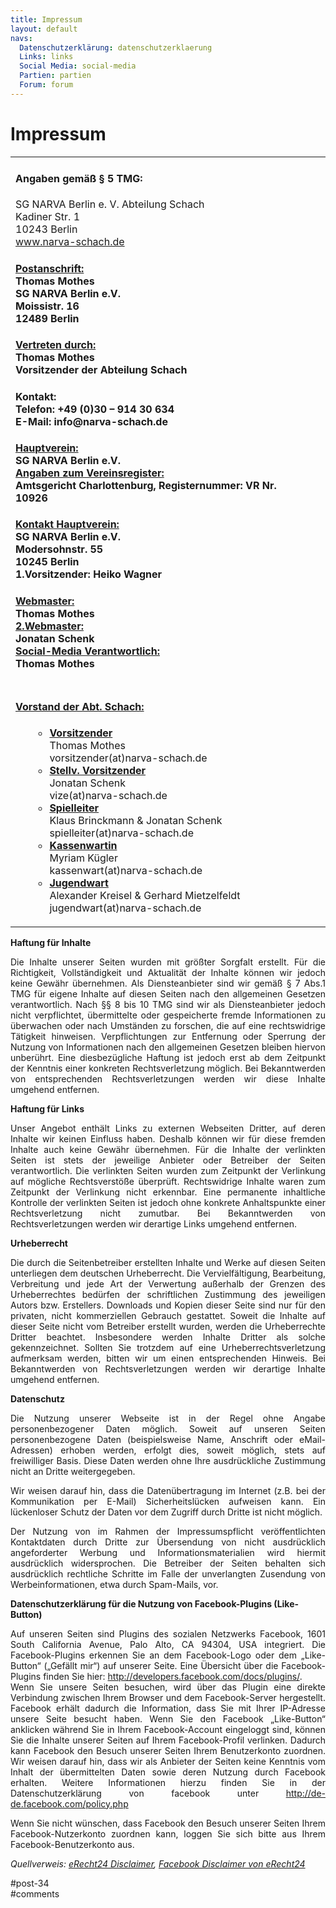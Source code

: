 ```yaml
---
title: Impressum 
layout: default
navs:
  Datenschutzerklärung: datenschutzerklaerung
  Links: links
  Social Media: social-media
  Partien: partien
  Forum: forum
---
```

<div class="post-34 page type-page status-publish hentry" id="post-34">
<h1 class="entry-title">Impressum</h1>
<div class="entry-content">
<table align="center" width="87%">
<tbody>
<tr>
<td align="left">
<h4>Angaben gemäß § 5 TMG:</h4>
<p>SG NARVA Berlin e. V. Abteilung Schach<br/>
Kadiner Str. 1<br/>
10243 Berlin<br/>
<a href="http://www.narva-schach.de">www.narva-schach.de</a></p>
<h4><u>Postanschrift:</u><br/>
Thomas Mothes<br/>
SG NARVA Berlin e.V.<br/>
Moissistr. 16<br/>
12489 Berlin</h4>
<h4><u>Vertreten durch:</u><br/>
Thomas Mothes<br/>
Vorsitzender der Abteilung Schach</h4>
<h4>Kontakt:<br/>
Telefon: +49 (0)30 – 914 30 634<br/>
E-Mail: info@narva-schach.de</h4>
<h4><u>Hauptverein:</u><br/>
SG NARVA Berlin e.V.<br/>
<u class="contentunderlined">Angaben zum Vereinsregister:</u><br/>
Amtsgericht Charlottenburg, Registernummer: VR Nr. 10926</h4>
<h4><span style="text-decoration: underline;">Kontakt Hauptverein:</span><br/>
SG NARVA Berlin e.V.<br/>
Modersohnstr. 55<br/>
10245 Berlin<br/>
1.Vorsitzender: Heiko Wagner</h4>
<h4><u>Webmaster:</u><br/>
Thomas Mothes<br/>
<u>2.Webmaster:</u><br/>
Jonatan Schenk<br/>
<u>Social-Media Verantwortlich:</u><br/>
Thomas Mothes</h4>
</td>
<td align="center"></td>
</tr>
<tr>
<td>
<h4><u>Vorstand der Abt. Schach:</u></h4>
<ul>
<li style="list-style-type: none;">
<ul>
<li><u><b>Vorsitzender</b></u><br/>
Thomas Mothes<br/>
vorsitzender(at)narva-schach.de</li>
<li><u><b>Stellv. Vorsitzender</b></u><br/>
Jonatan Schenk<br/>
vize(at)narva-schach.de</li>
<li><u><b>Spielleiter</b></u><br/>
Klaus Brinckmann &amp; Jonatan Schenk<br/>
spielleiter(at)narva-schach.de</li>
<li><u><b>Kassenwartin</b></u><br/>
Myriam Kügler<br/>
kassenwart(at)narva-schach.de</li>
<li><u><b>Jugendwart</b></u><br/>
Alexander Kreisel &amp; Gerhard Mietzelfeldt<br/>
jugendwart(at)narva-schach.de</li>
</ul>
</li>
</ul>
</td>
</tr>
</tbody>
</table>
<p><strong>Haftung für Inhalte</strong></p>
<p align="justify">Die Inhalte unserer Seiten wurden mit größter Sorgfalt erstellt. Für die Richtigkeit, Vollständigkeit und Aktualität der Inhalte können wir jedoch keine Gewähr übernehmen. Als Diensteanbieter sind wir gemäß § 7 Abs.1 TMG für eigene Inhalte auf diesen Seiten nach den allgemeinen Gesetzen verantwortlich. Nach §§ 8 bis 10 TMG sind wir als Diensteanbieter jedoch nicht verpflichtet, übermittelte oder gespeicherte fremde Informationen zu überwachen oder nach Umständen zu forschen, die auf eine rechtswidrige Tätigkeit hinweisen. Verpflichtungen zur Entfernung oder Sperrung der Nutzung von Informationen nach den allgemeinen Gesetzen bleiben hiervon unberührt. Eine diesbezügliche Haftung ist jedoch erst ab dem Zeitpunkt der Kenntnis einer konkreten Rechtsverletzung möglich. Bei Bekanntwerden von entsprechenden Rechtsverletzungen werden wir diese Inhalte umgehend entfernen.</p>
<p><strong>Haftung für Links</strong></p>
<p align="justify">Unser Angebot enthält Links zu externen Webseiten Dritter, auf deren Inhalte wir keinen Einfluss haben. Deshalb können wir für diese fremden Inhalte auch keine Gewähr übernehmen. Für die Inhalte der verlinkten Seiten ist stets der jeweilige Anbieter oder Betreiber der Seiten verantwortlich. Die verlinkten Seiten wurden zum Zeitpunkt der Verlinkung auf mögliche Rechtsverstöße überprüft. Rechtswidrige Inhalte waren zum Zeitpunkt der Verlinkung nicht erkennbar. Eine permanente inhaltliche Kontrolle der verlinkten Seiten ist jedoch ohne konkrete Anhaltspunkte einer Rechtsverletzung nicht zumutbar. Bei Bekanntwerden von Rechtsverletzungen werden wir derartige Links umgehend entfernen.</p>
<p><strong>Urheberrecht</strong></p>
<p align="justify">Die durch die Seitenbetreiber erstellten Inhalte und Werke auf diesen Seiten unterliegen dem deutschen Urheberrecht. Die Vervielfältigung, Bearbeitung, Verbreitung und jede Art der Verwertung außerhalb der Grenzen des Urheberrechtes bedürfen der schriftlichen Zustimmung des jeweiligen Autors bzw. Erstellers. Downloads und Kopien dieser Seite sind nur für den privaten, nicht kommerziellen Gebrauch gestattet. Soweit die Inhalte auf dieser Seite nicht vom Betreiber erstellt wurden, werden die Urheberrechte Dritter beachtet. Insbesondere werden Inhalte Dritter als solche gekennzeichnet. Sollten Sie trotzdem auf eine Urheberrechtsverletzung aufmerksam werden, bitten wir um einen entsprechenden Hinweis. Bei Bekanntwerden von Rechtsverletzungen werden wir derartige Inhalte umgehend entfernen.</p>
<p><strong>Datenschutz</strong></p>
<p align="justify">Die Nutzung unserer Webseite ist in der Regel ohne Angabe personenbezogener Daten möglich. Soweit auf unseren Seiten personenbezogene Daten (beispielsweise Name, Anschrift oder eMail-Adressen) erhoben werden, erfolgt dies, soweit möglich, stets auf freiwilliger Basis. Diese Daten werden ohne Ihre ausdrückliche Zustimmung nicht an Dritte weitergegeben.</p>
<p align="justify">Wir weisen darauf hin, dass die Datenübertragung im Internet (z.B. bei der Kommunikation per E-Mail) Sicherheitslücken aufweisen kann. Ein lückenloser Schutz der Daten vor dem Zugriff durch Dritte ist nicht möglich.</p>
<p align="justify">Der Nutzung von im Rahmen der Impressumspflicht veröffentlichten Kontaktdaten durch Dritte zur Übersendung von nicht ausdrücklich angeforderter Werbung und Informationsmaterialien wird hiermit ausdrücklich widersprochen. Die Betreiber der Seiten behalten sich ausdrücklich rechtliche Schritte im Falle der unverlangten Zusendung von Werbeinformationen, etwa durch Spam-Mails, vor.</p>
<p><strong>Datenschutzerklärung für die Nutzung von Facebook-Plugins (Like-Button)</strong></p>
<p align="justify">Auf unseren Seiten sind Plugins des sozialen Netzwerks Facebook, 1601 South California Avenue, Palo Alto, CA 94304, USA integriert. Die Facebook-Plugins erkennen Sie an dem Facebook-Logo oder dem „Like-Button“ („Gefällt mir“) auf unserer Seite. Eine Übersicht über die Facebook-Plugins finden Sie hier: <a href="http://developers.facebook.com/docs/plugins/" rel="noopener noreferrer" target="_blank">http://developers.facebook.com/docs/plugins/</a>.<br/>
Wenn Sie unsere Seiten besuchen, wird über das Plugin eine direkte Verbindung zwischen Ihrem Browser und dem Facebook-Server hergestellt. Facebook erhält dadurch die Information, dass Sie mit Ihrer IP-Adresse unsere Seite besucht haben. Wenn Sie den Facebook „Like-Button“ anklicken während Sie in Ihrem Facebook-Account eingeloggt sind, können Sie die Inhalte unserer Seiten auf Ihrem Facebook-Profil verlinken. Dadurch kann Facebook den Besuch unserer Seiten Ihrem Benutzerkonto zuordnen. Wir weisen darauf hin, dass wir als Anbieter der Seiten keine Kenntnis vom Inhalt der übermittelten Daten sowie deren Nutzung durch Facebook erhalten. Weitere Informationen hierzu finden Sie in der Datenschutzerklärung von facebook unter <a href="http://de-de.facebook.com/policy.php" rel="noopener noreferrer" target="_blank">http://de-de.facebook.com/policy.php</a></p>
<p align="justify">Wenn Sie nicht wünschen, dass Facebook den Besuch unserer Seiten Ihrem Facebook-Nutzerkonto zuordnen kann, loggen Sie sich bitte aus Ihrem Facebook-Benutzerkonto aus.</p>
<p><i>Quellverweis: <a href="http://www.e-recht24.de/muster-disclaimer.htm" rel="noopener noreferrer" target="_blank">eRecht24 Disclaimer</a>, <a href="http://www.e-recht24.de/artikel/datenschutz/6590-facebook-like-button-datenschutz-disclaimer.html" rel="noopener noreferrer" target="_blank">Facebook Disclaimer von eRecht24</a></i></p>
</div><!-- .entry-content -->
</div> #post-34 
<div id="comments">
</div> #comments 
